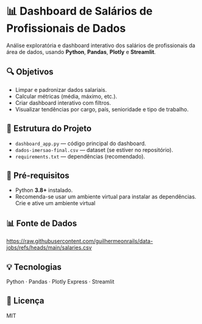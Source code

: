 # 📊 Dashboard de Salários de Profissionais de Dados

Análise exploratória e dashboard interativo dos salários de profissionais da área de dados, usando **Python**, **Pandas**, **Plotly** e **Streamlit**.

## 🔍 Objetivos

- Limpar e padronizar dados salariais.
- Calcular métricas (média, máximo, etc.).
- Criar dashboard interativo com filtros.
- Visualizar tendências por cargo, país, senioridade e tipo de trabalho.

## 📁 Estrutura do Projeto

- `dashboard_app.py` — código principal do dashboard.  
- `dados-imersao-final.csv` — dataset (se estiver no repositório).  
- `requirements.txt` — dependências (recomendado).

## 🧪 Pré-requisitos

- Python **3.8+** instalado.
- Recomenda-se usar um ambiente virtual para instalar as dependências.
Crie e ative um ambiente virtual

## 📊 Fonte de Dados
https://raw.githubusercontent.com/guilhermeonrails/data-jobs/refs/heads/main/salaries.csv

## 💡 Tecnologias
Python · Pandas · Plotly Express · Streamlit


## 📄 Licença
MIT
